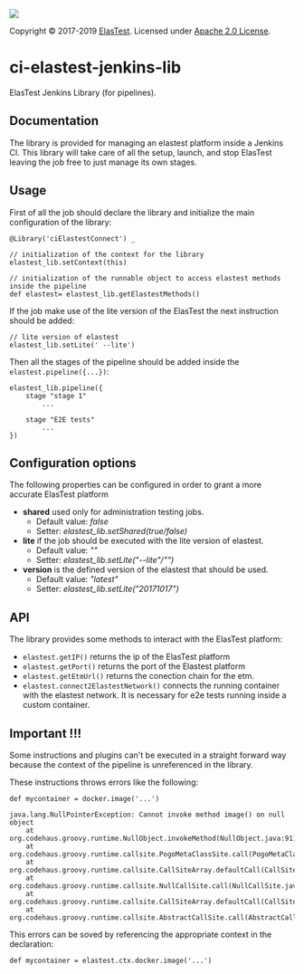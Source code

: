 [![][ElasTest Logo]][ElasTest]

Copyright © 2017-2019 [ElasTest]. Licensed under [Apache 2.0 License].

ci-elastest-jenkins-lib
==============================

ElasTest Jenkins Library (for pipelines).

Documentation
-----------------

The library is provided for managing an elastest platform inside a Jenkins CI. This library will take care of all the 
setup, launch, and stop ElasTest leaving the job free to just manage its own stages.


Usage
-----------------

First of all the job should declare the library and initialize the main configuration of the library:

```
@Library('ciElastestConnect') _

// initialization of the context for the library
elastest_lib.setContext(this)

// initialization of the runnable object to access elastest methods inside the pipeline
def elastest= elastest_lib.getElastestMethods()

```

If the job make use of the lite version of the ElasTest the next instruction should be added:
```
// lite version of elastest
elastest_lib.setLite(' --lite') 
```

Then all the stages of the pipeline should be added inside the `elastest.pipeline({...})`:
```
elastest_lib.pipeline({
	stage "stage 1"
		...
		
	stage "E2E tests"
		...
})
```

Configuration options
-----------------------
The following properties can be configured in order to grant a more accurate ElasTest platform
* 	__shared__ used only for administration testing jobs. 
	*	Default value: _false_
	* Setter: _elastest_lib.setShared(true/false)_
*	__lite__ if the job should be executed with the lite version of elastest.
	* Default value: _""_ 
	* Setter: _elastest_lib.setLite("--lite"/"")_ 
*	__version__ is the defined version of the elastest that should be used.
	* Default value: _"latest"_
	* Setter: _elastest_lib.setLite("20171017")_ 


API
----------------

The library provides some methods to interact with the ElasTest platform:
* `elastest.getIP()` returns the ip of the ElasTest platform
* `elastest.getPort()` returns the port of the Elastest platform
* `elastest.getEtmUrl()` returns the conection chain for the etm.
* `elastest.connect2ElastestNetwork()` connects the running container with the elastest network. It is necessary for e2e tests running inside a custom container.


Important !!!
----------------
Some instructions and plugins can't be executed in a straight forward way because the context of the pipeline
is unreferenced in the library. 

These instructions throws errors like the following:
```
def mycontainer = docker.image('...')

java.lang.NullPointerException: Cannot invoke method image() on null object
	at org.codehaus.groovy.runtime.NullObject.invokeMethod(NullObject.java:91)
	at org.codehaus.groovy.runtime.callsite.PogoMetaClassSite.call(PogoMetaClassSite.java:48)
	at org.codehaus.groovy.runtime.callsite.CallSiteArray.defaultCall(CallSiteArray.java:48)
	at org.codehaus.groovy.runtime.callsite.NullCallSite.call(NullCallSite.java:35)
	at org.codehaus.groovy.runtime.callsite.CallSiteArray.defaultCall(CallSiteArray.java:48)
	at org.codehaus.groovy.runtime.callsite.AbstractCallSite.call(AbstractCallSite.java:113)
```

This errors can be soved by referencing the appropriate context in the declaration:
```
def mycontainer = elastest.ctx.docker.image('...')
```



[Apache 2.0 License]: http://www.apache.org/licenses/LICENSE-2.0
[ElasTest]: http://elastest.io/
[ElasTest Logo]: http://elastest.io/images/logos_elastest/elastest-logo-gray-small.png
[ElasTest Twitter]: https://twitter.com/elastestio
[GitHub ElasTest Group]: https://github.com/elastest
